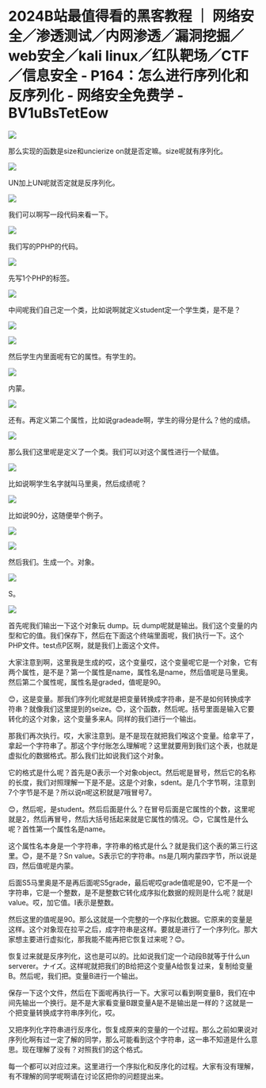 # 2024B站最值得看的黑客教程 ｜ 网络安全／渗透测试／内网渗透／漏洞挖掘／web安全／kali linux／红队靶场／CTF／信息安全 - P164：怎么进行序列化和反序列化 - 网络安全免费学 - BV1uBsTetEow

![](img/09b2a8ffe6e17792683ea4c3754b10b8_0.png)

那么实现的函数是size和uncierize on就是否定嘛。size呢就有序列化。

![](img/09b2a8ffe6e17792683ea4c3754b10b8_2.png)

UN加上UN呢就否定就是反序列化。

![](img/09b2a8ffe6e17792683ea4c3754b10b8_4.png)

我们可以啊写一段代码来看一下。

![](img/09b2a8ffe6e17792683ea4c3754b10b8_6.png)

我们写的PPHP的代码。

![](img/09b2a8ffe6e17792683ea4c3754b10b8_8.png)

先写1个PHP的标签。

![](img/09b2a8ffe6e17792683ea4c3754b10b8_10.png)

中间呢我们自己定一个类，比如说啊就定义student定一个学生类，是不是？

![](img/09b2a8ffe6e17792683ea4c3754b10b8_12.png)

![](img/09b2a8ffe6e17792683ea4c3754b10b8_13.png)

然后学生内里面呢有它的属性。有学生的。

![](img/09b2a8ffe6e17792683ea4c3754b10b8_15.png)

内蒙。

![](img/09b2a8ffe6e17792683ea4c3754b10b8_17.png)

还有。再定义第二个属性，比如说gradeade啊，学生的得分是什么？他的成绩。

![](img/09b2a8ffe6e17792683ea4c3754b10b8_19.png)

那么我们这里呢是定义了一个类。我们可以对这个属性进行一个赋值。

![](img/09b2a8ffe6e17792683ea4c3754b10b8_21.png)

比如说啊学生名字就叫马里奥，然后成绩呢？

![](img/09b2a8ffe6e17792683ea4c3754b10b8_23.png)

比如说90分，这随便举个例子。

![](img/09b2a8ffe6e17792683ea4c3754b10b8_25.png)

![](img/09b2a8ffe6e17792683ea4c3754b10b8_26.png)

然后我们。生成一个。对象。

![](img/09b2a8ffe6e17792683ea4c3754b10b8_28.png)

S。

![](img/09b2a8ffe6e17792683ea4c3754b10b8_30.png)

首先呢我们输出一下这个对象玩 dump。玩 dump呢就是输出。我们这个变量的内型和它的值。我们保存下，然后在下面这个终端里面呢，我们执行一下。这个PHP文件。test点P区啊，就是我们上面这个文件。

大家注意到啊，这里我是生成的哎，这个变量哎，这个变量呢它是一个对象，它有两个属性，是不是？第一个属性是name，属性名是name，然后值呢是马里奥。然后第二个属性呢，属性名是graded，值呢是90。

😊，这是变量。那我们序列化呢就是把变量转换成字符串，是不是如何转换成字符串？就像我们这里提到的seize。😊，这个函数，然后呢。括号里面是输入它要转化的这个对象，这个变量多来A。同样的我们进行一个输出。

那我们再次执行。哎，大家注意到。是不是现在就把我们唉这个变量。给拿平了，拿起一个字符串了。那这个字付账怎么理解呢？这里就要用到我们这个表，也就是虚拟化的数据格式。那么我们比如说我们这个对象。

它的格式是什么呢？首先是O表示一个对象object。然后呢是冒号，然后它的名称的长度，我们对照理解一下是不是。这是个对象，sdent。是几个字节啊，注意到7个字节是不是？所以说n呢这积就是7哦冒号7。

😊，然后呢，是student。然后后面是什么？在冒号后面是它属性的个数，这里呢就是2，然后再冒号，然后大括号括起来就是它属性的情况。😊，它属性是什么呢？首性第一个属性名是name。

这个属性名本身是一个字符串，字符串的格式是什么？就是我们这个表的第三行这里。😊，是不是？Sn value。S表示它的字符串。ns是几啊内蒙四字节，所以说是四，然后值呢是内蒙。

后面S5马里奥是不是再后面呢S5grade，最后呢哎grade值呢是90，它不是一个字符串，它是一个整数，是不是整数它转化成序拟化数据的规则是什么呢？就是I value。哎，加它值。I表示是整数。

然后这里的值呢是90。那么这就是一个完整的一个序拟化数据。它原来的变量是这样。这个对象现在拉平之后，成字符串是这样。要就是进行了一个序列化。那大家想主要进行虚拟化，那我能不能再把它恢复过来呢？😊。

恢复过来就是反序列化，这也是可以的。比如说我们定一个动段B就等于什么un serverer。ナイズ。这样呢就把我们的B给把这个变量A给恢复过来，复制给变量B。然后呢，我们把。变量B进行一个输出。

保存一下这个文件，然后在下面呢再执行一下。大家可以看到啊变量B，我们在中间先输出一个换行。是不是大家看变量B跟变量A是不是输出是一样的？这就是一个把变量转换成字符串序列化，哎。

又把序列化字符串进行反序化，恢复成原来的变量的一个过程。那么之前如果说对序列化啊有过一定了解的同学，那么可能看到这个字符串，这一串不知道是什么意思。现在理解了没有？对照我们的这个格式。

每一个都可以对应过来。这里进行一个序拟化和反序化的过程。大家有没有理解，有不理解的同学呢啊请在讨论区把你的问题提出来。


